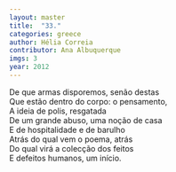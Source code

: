 ```yaml
---
layout: master
title:  "33."
categories: greece
author: Hélia Correia
contributor: Ana Albuquerque
imgs: 3
year: 2012
---
```


De que armas disporemos, senão destas  
Que estão dentro do corpo: o pensamento,  
A ideia de polis, resgatada  
De um grande abuso, uma noção de casa  
E de hospitalidade e de barulho  
Atrás do qual vem o poema, atrás  
Do qual virá a colecção dos feitos  
E defeitos humanos, um início.  




  

